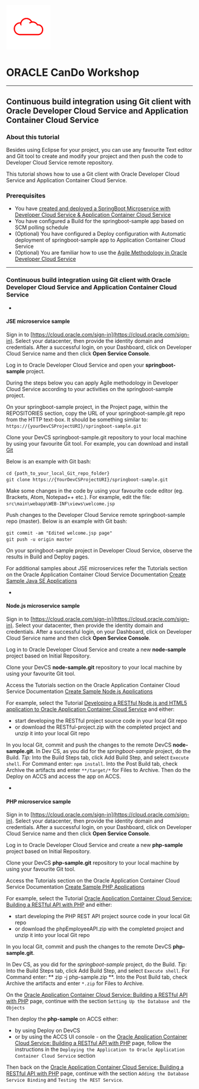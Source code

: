 ![](../common/images/customer.logo.png)
---
# ORACLE CanDo Workshop #
-----
## Continuous build integration using Git client with Oracle Developer Cloud Service and Application Container Cloud Service ##

### About this tutorial ###
Besides using Eclipse for your project, you can use any favourite Text editor and Git tool to create and modify your project and then push the code to Developer Cloud Service remote repository.

This tutorial shows how to use a Git client with Oracle Developer Cloud Service and Application Container Cloud Service.

### Prerequisites ###

- You have [created and deployed a SpringBoot Microservice with Developer Cloud Service & Application Container Cloud Service](../springboot-sample/README.md)
- You have configured a Build for the springboot-sample app based on SCM polling schedule
- (Optional) You have configured a Deploy configuration with Automatic deployment of springboot-sample app to Application Container Cloud Service 
- (Optional) You are familiar how to use the [Agile Methodology in Oracle Developer Cloud Service](../agile/README.md) 

----

### Continuous build integration using Git client with Oracle Developer Cloud Service and Application Container Cloud Service ###

-

#### JSE microservice sample ####

Sign in to [https://cloud.oracle.com/sign-in](https://cloud.oracle.com/sign-in). Select your datacenter, then provide the identity domain and credentials. After a successful login, on your Dashboard, click on Developer Cloud Service name and then click **Open Service Console**.

Log in to Oracle Developer Cloud Service and open your **springboot-sample** project.

During the steps below you can apply Agile methodology in Developer Cloud Service according to your activities on the springboot-sample project.

On your springboot-sample project, in the Project page, within the REPOSITORIES section, copy the URL of your springboot-sample.git repo from the HTTP text-box. It should be something similar to: `https://{yourDevCSProjectURI}/springboot-sample.git` 

Clone your DevCS springboot-sample.git repository to your local machine by using your favourite Git tool. 
For example, you can download and install [Git](https://git-scm.com/downloads)

Below is an example with Git bash:

`cd {path_to_your_local_Git_repo_folder}`		
`git clone https://{YourDevCSProjectURI}/springboot-sample.git `

Make some changes in the code by using your favourite code editor (eg. Brackets, Atom, Notepad++ etc.). For example, edit the file:
`src\main\webapp\WEB-INF\views\welcome.jsp`

Push changes to the Developer Cloud Service remote springboot-sample repo (master). 
Below is an example with Git bash:

`git commit -am "Edited welcome.jsp page"`		
`git push -u origin master`

On your springboot-sample project in Developer Cloud Service, observe the results in Build and Deploy pages.

For additional samples about JSE microservices refer the Tutorials section on the Oracle Application Container Cloud Service Documentation [Create Sample Java SE Applications](http://docs.oracle.com/en/cloud/paas/app-container-cloud/create-sample-java-se-applications.html)

-

#### Node.js microservice sample ####

Sign in to [https://cloud.oracle.com/sign-in](https://cloud.oracle.com/sign-in). Select your datacenter, then provide the identity domain and credentials. After a successful login, on your Dashboard, click on Developer Cloud Service name and then click **Open Service Console**.

Log in to Oracle Developer Cloud Service and create a new **node-sample** project based on Initial Repository.

Clone your DevCS **node-sample.git** repository to your local machine by using your favourite Git tool. 

Access the Tutorials section on the Oracle Application Container Cloud Service Documentation [Create Sample Node.js Applications](http://docs.oracle.com/en/cloud/paas/app-container-cloud/create-sample-node.js-applications.html)

For example, select the Tutorial [Developing a RESTful Node.js and HTML5 application to Oracle Application Container Cloud Service](http://www.oracle.com/webfolder/technetwork/tutorials/obe/cloud/apaas/node-basicRest/nodecloud-REST.html#overview) and either:
+ start developing the RESTful project source code in your local Git repo
+ or download the RESTful-project.zip  with the completed project and unzip it into your local Git repo

In you local Git, commit and push the changes to the remote DevCS **node-sample.git**. 
In Dev CS, as you did for the *springboot-sample* project, do the Build. *Tip:* Into the Build Steps tab, click Add Build Step, and select `Execute shell`. For Command enter: `npm install`. Into the Post Build tab, check Archive the artifacts and enter `**/target/*` for Files to Archive. 
Then do the Deploy on ACCS and access the app on ACCS.

-

#### PHP microservice sample ####

Sign in to [https://cloud.oracle.com/sign-in](https://cloud.oracle.com/sign-in). Select your datacenter, then provide the identity domain and credentials. After a successful login, on your Dashboard, click on Developer Cloud Service name and then click **Open Service Console**.

Log in to Oracle Developer Cloud Service and create a new **php-sample** project based on Initial Repository.

Clone your DevCS **php-sample.git** repository to your local machine by using your favourite Git tool. 

Access the Tutorials section on the Oracle Application Container Cloud Service Documentation [Create Sample PHP Applications](http://docs.oracle.com/en/cloud/paas/app-container-cloud/create-sample-php-applications.html)

For example, select the Tutorial [Oracle Application Container Cloud Service: Building a RESTful API with PHP](http://www.oracle.com/webfolder/technetwork/tutorials/obe/cloud/apaas/php/php-employees-service/php-employees-service.html) and either:
+ start developing the PHP REST API project source code in your local Git repo
+ or download the phpEmployeeAPI.zip with the completed project and unzip it into your local Git repo

In you local Git, commit and push the changes to the remote DevCS **php-sample.git**. 

In Dev CS, as you did for the *springboot-sample* project, do the Build.
*Tip:* Into the Build Steps tab, click Add Build Step, and select `Execute shell`. For Command enter: ** zip -j php-sample.zip **. Into the Post Build tab, check Archive the artifacts and enter `*.zip` for Files to Archive. 

On the [Oracle Application Container Cloud Service: Building a RESTful API with PHP](http://www.oracle.com/webfolder/technetwork/tutorials/obe/cloud/apaas/php/php-employees-service/php-employees-service.html) page, continue with the section `Setting Up the Database and the Objects`

Then deploy the **php-sample** on ACCS either:
+ by using Deploy on DevCS 
+ or by using the ACCS UI console - on the [Oracle Application Container Cloud Service: Building a RESTful API with PHP](http://www.oracle.com/webfolder/technetwork/tutorials/obe/cloud/apaas/php/php-employees-service/php-employees-service.html) page, follow the instructions in the `Deploying the Application to Oracle Application Container Cloud Service` section

Then back on the [Oracle Application Container Cloud Service: Building a RESTful API with PHP](http://www.oracle.com/webfolder/technetwork/tutorials/obe/cloud/apaas/php/php-employees-service/php-employees-service.html) page, continue with the section `Adding the Database Service Binding` and `Testing the REST Service`.
